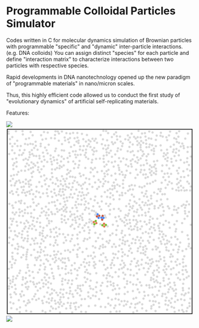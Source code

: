 # Programmable Colloidal Particles Simulator
Codes written in C for molecular dynamics simulation of Brownian particles with programmable "specific" and "dynamic" inter-particle interactions. (e.g. DNA colloids) You can assign distinct "species" for each particle and define "interaction matrix" to characterize interactions between two particles with respective species.

Rapid developments in DNA nanotechnology opened up the new paradigm of "programmable materials" in nano/micron scales. 


Thus, this highly efficient code allowed us to conduct the first study of "evolutionary dynamics" of artificial self-replicating materials.

Features:




<img src="https://github.com/hidetana18/Programmable-Colloidal-Particles-Simulator/blob/master/Images/SelfRepScheme.jpeg" width="600">

<!---
<img src="https://github.com/hidetana18/DNA-Colloids-Simulator/blob/master/Figure1.png" width="700">
-->

<img src="https://github.com/hidetana18/DNA-Colloids-Simulator/blob/master/GIF.gif" width="500">

<img src="https://github.com/hidetana18/Programmable-Colloidal-Particles-Simulator/blob/master/Images/Col_meet_Bac.001.jpeg" width="700">


